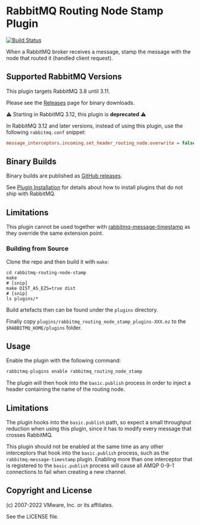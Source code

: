 # RabbitMQ Routing Node Stamp Plugin

[![Build Status](https://github.com/rabbitmq/rabbitmq-routing-node-stamp/actions/workflows/main.yaml/badge.svg)](https://github.com/rabbitmq/rabbitmq-routing-node-stamp/actions/workflows/main.yaml)

When a RabbitMQ broker receives a message, stamp the message with the node that routed it (handled client request).

## Supported RabbitMQ Versions ##

This plugin targets RabbitMQ 3.8 until 3.11.

Please see the [Releases](https://github.com/rabbitmq/rabbitmq-routing-node-stamp/releases) page for binary downloads.

:warning: Starting in RabbitMQ 3.12, this plugin is **deprecated** :warning:

In RabbitMQ 3.12 and later versions, instead of using this plugin, use the following `rabbitmq.conf` snippet:
```ini
message_interceptors.incoming.set_header_routing_node.overwrite = false
```

## Binary Builds

Binary builds are published as [GitHub releases](https://github.com/rabbitmq/rabbitmq-routing-node-stamp/releases).

See [Plugin Installation](https://www.rabbitmq.com/installing-plugins.html) for details
about how to install plugins that do not ship with RabbitMQ.

## Limitations

This plugin cannot be used together with [rabbitmq-message-timestamp](https://github.com/rabbitmq/rabbitmq-message-timestamp)
as they override the same extension point.

### Building from Source

Clone the repo and then build it with `make`:

```
cd rabbitmq-routing-node-stamp
make
# [snip]
make DIST_AS_EZS=true dist
# [snip]
ls plugins/*
```

Build artefacts then can be found under the `plugins` directory.

Finally copy `plugins/rabbitmq_routing_node_stamp_plugins-XXX.ez` to the `$RABBITMQ_HOME/plugins` folder.

## Usage ##

Enable the plugin with the following command:

```bash
rabbitmq-plugins enable rabbitmq_routing_node_stamp
```

The plugin will then hook into the `basic.publish` process in order to inject a header containing the name of the routing node.

## Limitations ##

The plugin hooks into the `basic.publish` path, so expect a small throughput reduction when using this plugin, since it has to modify every message that crosses RabbitMQ.

This plugin should not be enabled at the same time as any other interceptors that hook into the `basic.publish` process, such as the `rabbitmq-message-timestamp` plugin. Enabling more than one interceptor that is registered to the `basic.publish` process will cause all AMQP 0-9-1 connections to fail when creating a new channel.

## Copyright and License ##

(c) 2007-2022 VMware, Inc. or its affiliates.

See the LICENSE file.
